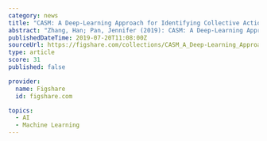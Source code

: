 ```yaml
---
category: news
title: "CASM: A Deep-Learning Approach for Identifying Collective Action Events with Text and Image Data from Social Media"
abstract: "Zhang, Han; Pan, Jennifer (2019): CASM: A Deep-Learning Approach for Identifying Collective Action Events with Text and Image Data from Social Media. SAGE Journals. Collection."
publishedDateTime: 2019-07-20T11:08:00Z
sourceUrl: https://figshare.com/collections/CASM_A_Deep-Learning_Approach_for_Identifying_Collective_Action_Events_with_Text_and_Image_Data_from_Social_Media/4583846
type: article
score: 31
published: false

provider:
  name: Figshare
  id: figshare.com

topics:
  - AI
  - Machine Learning
---
```

